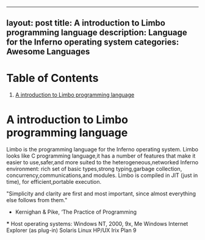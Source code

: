 
---
layout: post
title: A introduction to Limbo programming language
description: Language for the Inferno operating system
categories: Awesome Languages
---


# Table of Contents

1.  [A introduction to Limbo programming language](#org6228ffc)


<a id="org6228ffc"></a>

# A introduction to Limbo programming language

Limbo is the programming language for the Inferno operating system.
Limbo looks like C programming language,it has a number of features that
make it easier to use,safer,and more suited to the heterogeneous,networked
Inferno environment: rich set of basic types,strong typing,garbage collection,
concurrency,communications,and modules. Limbo is compiled in JIT (just in time),
for efficient,portable execution.

"Simplicity and clarity are first and most important, since almost everything else
 follows from them."

-   Kernighan & Pike, ‘The Practice of Programming

**\*** Host operating systems:
Windows NT, 2000, 9x, Me
Windows Internet Explorer (as plug-in)
Solaris
Linux
HP/UX
Irix
Plan 9

